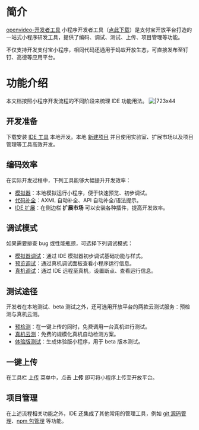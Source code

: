 # 简介

[openvideo-开发者工具](https://gw.alipayobjects.com/mdn/rms_aefee5/afts/file/A*WYVQTJc7898AAAAAAAAAAAAAARQnAQ) 小程序开发者工具（[点此下载](https://opendocs.alipay.com/mini/ide/download)）是支付宝开放平台打造的一站式小程序研发工具，提供了编码、调试、测试、上传、项目管理等功能。

不仅支持开发支付宝小程序，相同代码还通用于蚂蚁开放生态，可直接发布至钉钉、高德等应用平台。

# 功能介绍

本文档按照小程序开发流程的不同阶段来梳理 IDE 功能用法。 ![|723x44](https://mdn.alipayobjects.com/afts/img/A*EwT6SrTl2f8AAAAAAAAAAABkAa8wAA/original?bz=openpt_doc&t=4BX_XEhD2u-PJRfwtNX01gAAAABkMK8AAAAA#align=left&display=inline&height=54&margin=%5Bobject%20Object%5D&originHeight=54&originWidth=887&status=done&style=none&width=887)

## 开发准备

下载安装 [IDE 工具](https://opendocs.alipay.com/mini/ide/download) 本地开发。本地 [新建项目](https://opendocs.alipay.com/mini/ide/start-page#%E6%96%B0%E5%BB%BA%E9%A1%B9%E7%9B%AE) 并且使用实验室、扩展市场以及项目管理等工具高效开发。

## 编码效率

在实际开发过程中，下列工具能够大幅提升开发效率：

- [模拟器](https://opendocs.alipay.com/mini/ide/simulator)：本地模拟运行小程序，便于快速预览、初步调试。
- [代码补全](https://opendocs.alipay.com/mini/ide/coding#AXML%E8%87%AA%E5%8A%A8%E8%A1%A5%E5%85%A8)：AXML 自动补全、API 自动补全/语法提示。
- [IDE 扩展](https://opendocs.alipay.com/mini/006l4x#%E6%89%A9%E5%B1%95%E5%AE%89%E8%A3%85)：在侧边栏 **扩展市场** 可以安装各种插件，提高开发效率。

## 调试模式

如果需要排查 bug 或性能瓶颈，可选择下列调试模式：

- [模拟器调试](https://opendocs.alipay.com/mini/ide/debug#%E6%A8%A1%E6%8B%9F%E5%99%A8)：通过 IDE 模拟器初步调试基础功能与样式。
- [预览调试](https://opendocs.alipay.com/mini/ide/debug#%E8%B0%83%E8%AF%95%E9%9D%A2%E6%9D%BF)：通过真机调试面板查看小程序运行信息。
- [真机调试](https://opendocs.alipay.com/mini/ide/remote-debug)：通过 IDE 远程至真机，设置断点、查看运行信息。

## 测试途径

开发者在本地测试、beta 测试之外，还可选用开放平台的两款云测试服务：预检测与真机云测。

- [预检测](https://opendocs.alipay.com/mini/ide/pretest)：在一键上传的同时，免费调用一台真机进行测试。
- [真机云测](https://opendocs.alipay.com/mini/ide/rpvau0)：免费的规模化真机自动检测方案。
- [体验版测试](https://opendocs.alipay.com/mini/ide/beta)：生成体验版小程序，用于 beta 版本测试。

## 一键上传

在工具栏 [上传](https://opendocs.alipay.com/mini/ide/upload) 菜单中，点击 **上传** 即可将小程序上传至开放平台。

## 项目管理

在上述流程相关功能之外，IDE 还集成了其他常用的管理工具，例如 [git 源码管理](https://opendocs.alipay.com/mini/ide/git-manager)、[npm 包管理](https://opendocs.alipay.com/mini/ide/npm-manage) 等功能。
